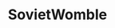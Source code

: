 ---
title: SovietWomble
crosslinks:
- youtubot
- youtubefactsbot
- livven
- AskReddit
- FindAUnit
- tmsbmeta
- HighQualityGifs
- gaming
- videos
- IAmA
- modnews
- WTF
- gifs
- askscience
- StoriesAboutKevin
- CasuallyExplained
- Minecraft
- ChildrenFallingOver
- Perfectfit
- funny
---